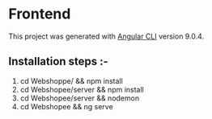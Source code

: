 # Frontend

This project was generated with [Angular CLI](https://github.com/angular/angular-cli) version 9.0.4.

## Installation steps :-

1. cd Webshoppe/ && npm install
2. cd Webshopee/server && npm install
3. cd Webshopee/server && nodemon
4. cd Webshopee && ng serve

